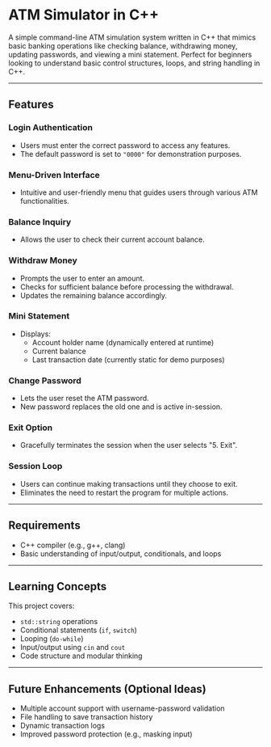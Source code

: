 # ATM Simulator in C++

A simple command-line ATM simulation system written in C++ that mimics basic banking operations like checking balance, withdrawing money, updating passwords, and viewing a mini statement. Perfect for beginners looking to understand basic control structures, loops, and string handling in C++.

---

## Features

### Login Authentication
- Users must enter the correct password to access any features.
- The default password is set to `"0000"` for demonstration purposes.

### Menu-Driven Interface
- Intuitive and user-friendly menu that guides users through various ATM functionalities.

### Balance Inquiry
- Allows the user to check their current account balance.

### Withdraw Money
- Prompts the user to enter an amount.
- Checks for sufficient balance before processing the withdrawal.
- Updates the remaining balance accordingly.

### Mini Statement
- Displays:
  - Account holder name (dynamically entered at runtime)
  - Current balance
  - Last transaction date (currently static for demo purposes)

### Change Password
- Lets the user reset the ATM password.
- New password replaces the old one and is active in-session.

### Exit Option
- Gracefully terminates the session when the user selects "5. Exit".

### Session Loop
- Users can continue making transactions until they choose to exit.
- Eliminates the need to restart the program for multiple actions.

---

## Requirements

- C++ compiler (e.g., g++, clang)
- Basic understanding of input/output, conditionals, and loops

---

## Learning Concepts

This project covers:
- `std::string` operations
- Conditional statements (`if`, `switch`)
- Looping (`do-while`)
- Input/output using `cin` and `cout`
- Code structure and modular thinking

---

## Future Enhancements (Optional Ideas)
- Multiple account support with username-password validation
- File handling to save transaction history
- Dynamic transaction logs
- Improved password protection (e.g., masking input)
